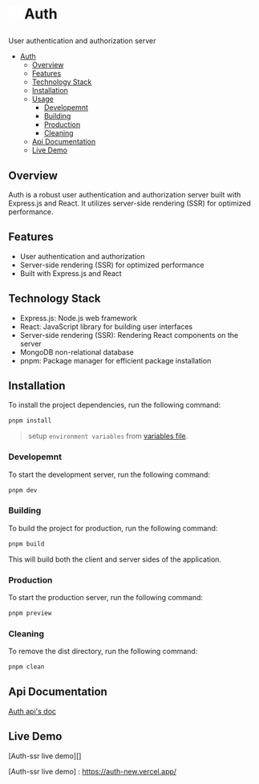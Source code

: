 # <p><img src="./client/assets/favicon.svg" width="25" height="25"/> Auth</p>

User authentication and authorization server

- [ Auth](#-auth)
  - [Overview](#overview)
  - [Features](#features)
  - [Technology Stack](#technology-stack)
  - [Installation](#installation)
  - [Usage](#usage)
    - [Developemnt](#developemnt)
    - [Building](#building)
    - [Production](#production)
    - [Cleaning](#cleaning)
  - [Api Documentation](#api-documentation)
  - [Live Demo](#live-demo)

## Overview

Auth is a robust user authentication and authorization server built with Express.js and React. It utilizes server-side rendering (SSR) for optimized performance.

## Features

- User authentication and authorization
- Server-side rendering (SSR) for optimized performance
- Built with Express.js and React

## Technology Stack

- Express.js: Node.js web framework
- React: JavaScript library for building user interfaces
- Server-side rendering (SSR): Rendering React components on the server
- MongoDB non-relational database
- pnpm: Package manager for efficient package installation

## Installation

To install the project dependencies, run the following command:

```bash
pnpm install
```
> setup `environment variables` from [variables file](/env_setup.md).

### Developemnt

To start the development server, run the following command:

```bash
pnpm dev
```

### Building

To build the project for production, run the following command:

```bash
pnpm build
```

This will build both the client and server sides of the application.

### Production

To start the production server, run the following command:

```bash
pnpm preview
```

### Cleaning

To remove the dist directory, run the following command:

```bash
pnpm clean
```

## Api Documentation

[Auth api's doc](https://documenter.getpostman.com/view/26238267/2sAY4ydfot)

## Live Demo

[Auth-ssr live demo][]

[Auth-ssr live demo] : https://auth-new.vercel.app/
